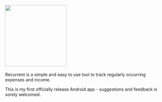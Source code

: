 ## <img src="https://user-images.githubusercontent.com/19967245/115955742-958bd980-a54c-11eb-844c-ea455affde3a.jpeg" width=200 height=200>

Recurrent is a simple and easy to use tool to track regularly occurring expenses and income.

This is my first officially release Android app - suggestions and feedback is sorely welcomed.
